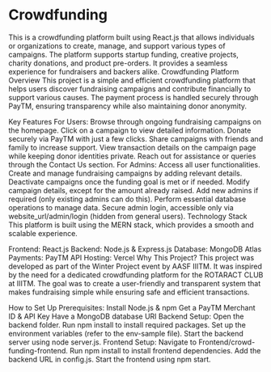 # Crowdfunding
This is a crowdfunding platform built using React.js that allows individuals or organizations to create, manage, and support various types of campaigns. The platform supports startup funding, creative projects, charity donations, and product pre-orders. It provides a seamless experience for fundraisers and backers alike.
Crowdfunding Platform Overview
This project is a simple and efficient crowdfunding platform that helps users discover fundraising campaigns and contribute financially to support various causes. The payment process is handled securely through PayTM, ensuring transparency while also maintaining donor anonymity.

Key Features
For Users:
Browse through ongoing fundraising campaigns on the homepage.
Click on a campaign to view detailed information.
Donate securely via PayTM with just a few clicks.
Share campaigns with friends and family to increase support.
View transaction details on the campaign page while keeping donor identities private.
Reach out for assistance or queries through the Contact Us section.
For Admins:
Access all user functionalities.
Create and manage fundraising campaigns by adding relevant details.
Deactivate campaigns once the funding goal is met or if needed.
Modify campaign details, except for the amount already raised.
Add new admins if required (only existing admins can do this).
Perform essential database operations to manage data.
Secure admin login, accessible only via website_url/admin/login (hidden from general users).
Technology Stack
This platform is built using the MERN stack, which provides a smooth and scalable experience.

Frontend: React.js
Backend: Node.js & Express.js
Database: MongoDB Atlas
Payments: PayTM API
Hosting: Vercel
Why This Project?
This project was developed as part of the Winter Project event by AASF IIITM. It was inspired by the need for a dedicated crowdfunding platform for the ROTARACT CLUB at IIITM. The goal was to create a user-friendly and transparent system that makes fundraising simple while ensuring safe and efficient transactions.

How to Set Up
Prerequisites:
Install Node.js & npm
Get a PayTM Merchant ID & API Key
Have a MongoDB database URI
Backend Setup:
Open the backend folder.
Run npm install to install required packages.
Set up the environment variables (refer to the env-sample file).
Start the backend server using node server.js.
Frontend Setup:
Navigate to Frontend/crowd-funding-frontend.
Run npm install to install frontend dependencies.
Add the backend URL in config.js.
Start the frontend using npm start.
